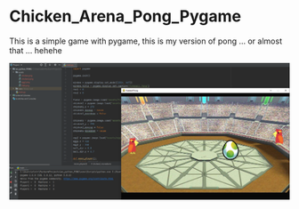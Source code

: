 # Chicken_Arena_Pong_Pygame
This is a simple game with pygame, this is my version of pong ... or almost that ... hehehe

![image](https://github.com/Jonas-Chaves/Chicken_Arena_Pong_Pygame/blob/main/img_pong_game.png?raw=true)
